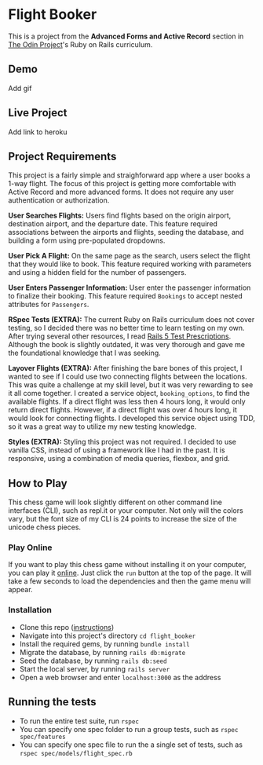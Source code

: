 # Flight Booker

This is a project from the **Advanced Forms and Active Record** section in [The Odin Project](https://www.theodinproject.com/courses/ruby-on-rails/lessons/building-advanced-forms)'s Ruby on Rails curriculum. 

## Demo
Add gif

## Live Project
Add link to heroku

## Project Requirements
This project is a fairly simple and straighforward app where a user books a 1-way flight. The focus of this project is getting more comfortable with Active Record and more advanced forms. It does not require any user authentication or authorization. 

**User Searches Flights:**
Users find flights based on the origin airport, destination airport, and the departure date. This feature required associations between the airports and flights, seeding the database, and building a form using pre-populated dropdowns.

**User Pick A Flight:** 
On the same page as the search, users select the flight that they would like to book. This feature required working with parameters and using a hidden field for the number of passengers.

**User Enters Passenger Information:** 
User enter the passenger information to finalize their booking. This feature required `Bookings` to accept nested attributes for `Passengers`. 

**RSpec Tests (EXTRA):** 
The current Ruby on Rails curriculum does not cover testing, so I decided there was no better time to learn testing on my own. After trying several other resources, I read [Rails 5 Test Prescriptions](https://pragprog.com/titles/nrtest3/rails-5-test-prescriptions/). Although the book is slightly outdated, it was very thorough and gave me the foundational knowledge that I was seeking.

**Layover Flights (EXTRA):** 
After finishing the bare bones of this project, I wanted to see if I could use two connecting flights between the locations. This was quite a challenge at my skill level, but it was very rewarding to see it all come together. I created a service object, `booking_options`, to find the available flights. If a direct flight was less then 4 hours long, it would only return direct flights. However, if a direct flight was over 4 hours long, it would look for connecting flights. I developed this service object using TDD, so it was a great way to utilize my new testing knowledge.

**Styles (EXTRA):** 
Styling this project was not required. I decided to use vanilla CSS, instead of using a framework like I had in the past. It is responsive, using a combination of media queries, flexbox, and grid. 

## How to Play
This chess game will look slightly different on other command line interfaces (CLI), such as repl.it or your computer. Not only will the colors vary, but the font size of my CLI is 24 points to increase the size of the unicode chess pieces.

### Play Online
If you want to play this chess game without installing it on your computer, you can play it [online](https://repl.it/@rlmoser/rubychess#README.md). Just click the `run` button at the top of the page. It will take a few seconds to load the dependencies and then the game menu will appear.

### Installation
- Clone this repo ([instructions](https://docs.github.com/en/free-pro-team@latest/github/creating-cloning-and-archiving-repositories/cloning-a-repository))
- Navigate into this project's directory `cd flight_booker`
- Install the required gems, by running `bundle install`
- Migrate the database, by running `rails db:migrate`
- Seed the database, by running `rails db:seed`
- Start the local server, by running `rails server`
- Open a web browser and enter `localhost:3000` as the address

## Running the tests
- To run the entire test suite, run `rspec`
- You can specify one spec folder to run a group tests, such as `rspec spec/features` 
- You can specify one spec file to run the a single set of tests, such as `rspec spec/models/flight_spec.rb` 
